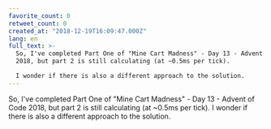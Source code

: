 ```yaml
---
favorite_count: 0
retweet_count: 0
created_at: "2018-12-19T16:09:47.000Z"
lang: en
full_text: >-
  So, I've completed Part One of "Mine Cart Madness" - Day 13 - Advent of Code
  2018, but part 2 is still calculating (at ~0.5ms per tick). 

  I wonder if there is also a different approach to the solution.
---
```


So, I've completed Part One of "Mine Cart Madness" - Day 13 - Advent of Code
2018, but part 2 is still calculating (at ~0.5ms per tick). I wonder if there is
also a different approach to the solution.
